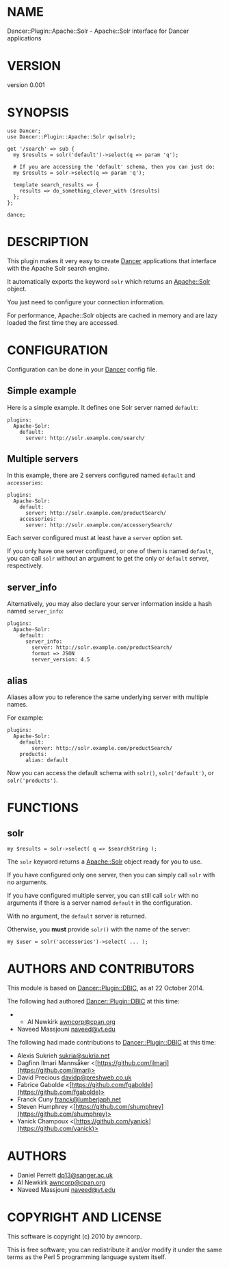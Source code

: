 # NAME

Dancer::Plugin::Apache::Solr - Apache::Solr interface for Dancer applications

# VERSION

version 0.001

# SYNOPSIS

    use Dancer;
    use Dancer::Plugin::Apache::Solr qw(solr);

    get '/search' => sub {
      my $results = solr('default')->select(q => param 'q');

      # If you are accessing the 'default' schema, then you can just do:
      my $results = solr->select(q => param 'q');

      template search_results => {
        results => do_something_clever_with ($results)
      };
    };

    dance;

# DESCRIPTION

This plugin makes it very easy to create [Dancer](https://metacpan.org/pod/Dancer) applications that interface
with the Apache Solr search engine.

It automatically exports the keyword `solr` which returns an [Apache::Solr](https://metacpan.org/pod/Apache::Solr) object.

You just need to configure your connection information.

For performance, Apache::Solr objects are cached in memory and are lazy loaded the first time they are accessed.

# CONFIGURATION

Configuration can be done in your [Dancer](https://metacpan.org/pod/Dancer) config file.

## Simple example

Here is a simple example. It defines one Solr server named `default`:

    plugins:
      Apache-Solr:
        default:
          server: http://solr.example.com/search/

## Multiple servers

In this example, there are 2 servers configured named `default` and `accessories`:

    plugins:
      Apache-Solr:
        default:
          server: http://solr.example.com/productSearch/
        accessories:
          server: http://solr.example.com/accessorySearch/

Each server configured must at least have a `server` option set.

If you only have one server configured, or one of them is named
`default`, you can call `solr` without an argument to get the only
or `default` server, respectively.

## server\_info

Alternatively, you may also declare your server information inside a hash named `server_info`:

    plugins:
      Apache-Solr:
        default:
          server_info:
            server: http://solr.example.com/productSearch/
            format => JSON
            server_version: 4.5

## alias

Aliases allow you to reference the same underlying server with multiple names.

For example:

    plugins:
      Apache-Solr:
        default:
            server: http://solr.example.com/productSearch/
        products:
          alias: default

Now you can access the default schema with `solr()`, `solr('default')`,
or `solr('products')`.

# FUNCTIONS

## solr

    my $results = solr->select( q => $searchString );

The `solr` keyword returns a [Apache::Solr](https://metacpan.org/pod/Apache::Solr) object ready for you to use.

If you have configured only one server, then you can simply call `solr` with no arguments.

If you have configured multiple server, you can still call `solr` with no arguments if there is a server named `default` in the configuration.

With no argument, the `default` server is returned.

Otherwise, you **must** provide `solr()` with the name of the server:

    my $user = solr('accessories')->select( ... );

# AUTHORS AND CONTRIBUTORS

This module is based on [Dancer::Plugin::DBIC](https://metacpan.org/pod/Dancer::Plugin::DBIC), as at 22 October 2014.

The following had authored [Dancer::Plugin::DBIC](https://metacpan.org/pod/Dancer::Plugin::DBIC) at this time:

- - Al Newkirk <awncorp@cpan.org>
- Naveed Massjouni <naveed@vt.edu>

The following had made contributions to [Dancer::Plugin::DBIC](https://metacpan.org/pod/Dancer::Plugin::DBIC) at this time:

- Alexis Sukrieh <sukria@sukria.net>
- Dagfinn Ilmari Mannsåker <[https://github.com/ilmari](https://github.com/ilmari)>
- David Precious <davidp@preshweb.co.uk>
- Fabrice Gabolde <[https://github.com/fgabolde](https://github.com/fgabolde)>
- Franck Cuny <franck@lumberjaph.net>
- Steven Humphrey <[https://github.com/shumphrey](https://github.com/shumphrey)>
- Yanick Champoux <[https://github.com/yanick](https://github.com/yanick)>

# AUTHORS

- Daniel Perrett <dp13@sanger.ac.uk>
- Al Newkirk <awncorp@cpan.org>
- Naveed Massjouni <naveed@vt.edu>

# COPYRIGHT AND LICENSE

This software is copyright (c) 2010 by awncorp.

This is free software; you can redistribute it and/or modify it under
the same terms as the Perl 5 programming language system itself.
